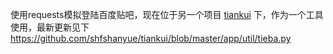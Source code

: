 使用requests模拟登陆百度贴吧，现在位于另一个项目 [tiankui](https://github.com/shfshanyue/tiankui) 下，作为一个工具使用，最新更新见下
https://github.com/shfshanyue/tiankui/blob/master/app/util/tieba.py
